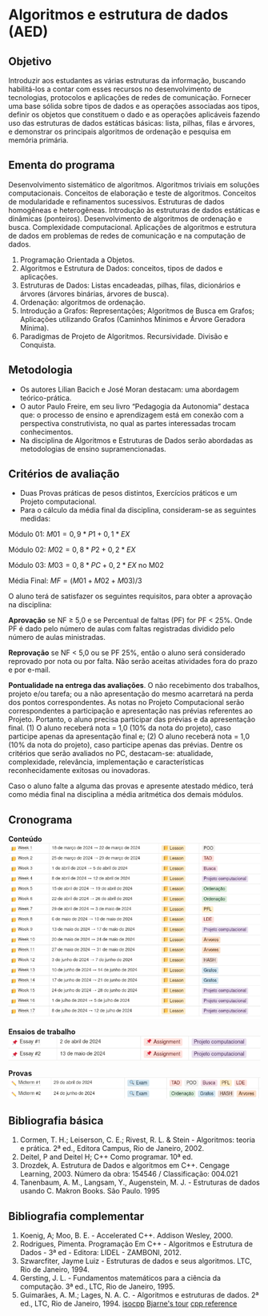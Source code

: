 # Algoritmos e estrutura de dados (AED)
## Objetivo
Introduzir aos estudantes as várias estruturas da informação, buscando habilitá-los a contar com esses recursos no desenvolvimento de tecnologias, protocolos e aplicações de redes de comunicação. Fornecer uma base sólida sobre tipos de dados e as operações associadas aos tipos, definir os objetos que constituem o dado e as operações aplicáveis fazendo uso das estruturas de dados estáticas básicas: lista, pilhas, filas e árvores, e demonstrar os principais algoritmos de ordenação e pesquisa em memória primária.

## Ementa do programa
Desenvolvimento sistemático de algoritmos. Algoritmos triviais em soluções
computacionais. Conceitos de elaboração e teste de algoritmos. Conceitos de
modularidade e refinamentos sucessivos. Estruturas de dados homogêneas e
heterogêneas. Introdução às estruturas de dados estáticas e dinâmicas
(ponteiros). Desenvolvimento de algoritmos de ordenação e busca.
Complexidade computacional. Aplicações de algoritmos e estrutura de dados
em problemas de redes de comunicação e na computação de dados.

1. Programação Orientada a Objetos.
2. Algoritmos e Estrutura de Dados: conceitos, tipos de dados e aplicações.
3. Estruturas de Dados: Listas encadeadas, pilhas, filas, dicionários e árvores (árvores binárias, árvores de busca).
4. Ordenação: algoritmos de ordenação.
5. Introdução a Grafos: Representações; Algoritmos de Busca em Grafos; Aplicações utilizando Grafos (Caminhos Mínimos e Árvore Geradora Mínima).
6. Paradigmas de Projeto de Algoritmos. Recursividade. Divisão e Conquista.

## Metodologia

* Os autores Lilian Bacich e José Moran destacam: uma abordagem teórico-prática.
* O autor Paulo Freire, em seu livro “Pedagogia da Autonomia” destaca que:
o processo de ensino e aprendizagem está em conexão com a perspectiva
construtivista, no qual as partes interessadas trocam conhecimentos.
* Na disciplina de Algoritmos e Estruturas de Dados serão abordadas as
metodologias de ensino supramencionadas.

## Critérios de avaliação
* Duas Provas práticas de pesos distintos, Exercícios práticos e um Projeto computacional.
* Para o cálculo da média final da disciplina, consideram-se as seguintes
medidas:

Módulo 01: $M01 = 0,9*P1 + 0,1*EX$

Módulo 02: $M02 = 0,8*P2 + 0,2*EX$

Módulo 03: $M03 = 0,8*PC + 0,2*EX$ no M02

Média Final: $MF = (M01 + M02 + M03) / 3$

O aluno terá de satisfazer os seguintes requisitos, para obter a aprovação na disciplina:

**Aprovação** se NF ≥ 5,0 e se Percentual de faltas (PF) for PF < 25%. Onde PF é dado pelo número de aulas com faltas registradas dividido pelo número de aulas ministradas.

**Reprovação** se NF < 5,0 ou se PF 25%, então o aluno será considerado reprovado por nota ou por falta. Não serão aceitas atividades fora do prazo e por e-mail.

**Pontualidade na entrega das avaliações**. O não recebimento dos trabalhos, projeto e/ou tarefa; ou a não apresentação do mesmo acarretará na perda dos pontos correspondentes.
As notas no Projeto Computacional serão correspondentes a participação e apresentação nas prévias referentes ao Projeto. Portanto, o aluno precisa participar das prévias e da apresentação final. (1) O aluno receberá nota = 1,0 (10% da nota do projeto), caso participe apenas da apresentação final e; (2) O aluno receberá nota = 1,0 (10% da nota do projeto), caso participe apenas das prévias. Dentre os critérios que serão avaliados no PC, destacam-se: atualidade, complexidade, relevância, implementação e características reconhecidamente exitosas ou inovadoras.

Caso o aluno falte a alguma das provas e apresente atestado médico, terá como média final na disciplina a média aritmética dos demais módulos.

## Cronograma
**Conteúdo**
![lessons](./assets/lessons.png)

**Ensaios de trabalho**
![essays](./assets/essays.png)

**Provas**
![exams](./assets/exams.png)


## Bibliografia básica
1. Cormen, T. H.; Leiserson, C. E.; Rivest, R. L. & Stein - Algoritmos: teoria e prática. 2ª ed., Editora Campus, Rio de Janeiro, 2002.
2. Deitel, P and Deitel H; C++ Como programar. 10ª ed.
3. Drozdek, A. Estrutura de Dados e algoritmos em C++. Cengage Learning, 2003. Número da obra: 154546 / Classificação: 004.021
4. Tanenbaum, A. M., Langsam, Y., Augenstein, M. J. - Estruturas de dados usando C. Makron Books. São Paulo. 1995

## Bibliografia complementar
1. Koenig, A; Moo, B. E. - Accelerated C++. Addison Wesley, 2000.
2. Rodrigues, Pimenta. Programação Em C++ - Algoritmos e Estrutura de Dados - 3ª ed - Editora: LIDEL - ZAMBONI, 2012.
3. Szwarcfiter, Jayme Luiz - Estruturas de dados e seus algoritmos. LTC, Rio de Janeiro, 1994.
4. Gersting, J. L. - Fundamentos matemáticos para a ciência da computação. 3ª ed., LTC, Rio de Janeiro, 1995.
5. Guimarães, A. M.; Lages, N. A. C. - Algoritmos e estruturas de dados. 2ª ed., LTC, Rio de Janeiro, 1994.
[isocpp](https://isocpp.org/get-started)
[Bjarne's tour](https://isocpp.org/tour)
[cpp reference](https://en.cppreference.com/w/)